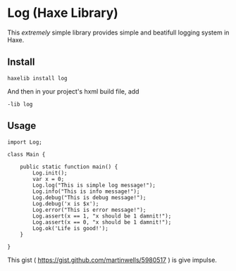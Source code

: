 Log (Haxe Library)
=====================

This *extremely* simple library provides simple and beatifull logging system in Haxe.

Install
-------

`haxelib install log`

And then in your project's hxml build file, add

`-lib log`

Usage
-----

```
import Log;

class Main {

    public static function main() {
        Log.init();
        var x = 0;
        Log.log("This is simple log message!");
        Log.info("This is info message!");
        Log.debug("This is debug message!");
        Log.debug('x is $x');
        Log.error("This is error message!");
        Log.assert(x == 1, "x should be 1 damnit!");
        Log.assert(x == 0, "x should be 1 damnit!");
        Log.ok('Life is good!');
    }

}
```

This gist ( https://gist.github.com/martinwells/5980517 ) is give impulse.
